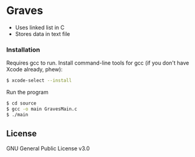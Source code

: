 # Graves

  - Uses linked list in C
  - Stores data in text file

### Installation

Requires gcc to run.
Install command-line tools for gcc (if you don't have Xcode already, phew):
```sh
$ xcode-select --install
```
Run the program

```sh
$ cd source
$ gcc -o main GravesMain.c
$ ./main
```

License
----

GNU General Public License v3.0
